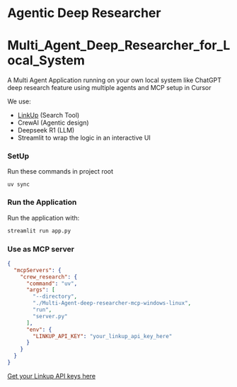 # Agentic Deep Researcher

# Multi_Agent_Deep_Researcher_for_Local_System
A Multi Agent Application running on your own local system like ChatGPT deep research feature using multiple agents and MCP setup in Cursor

We use:

- [LinkUp](https://www.linkup.so/) (Search Tool)
- CrewAI (Agentic design)
- Deepseek R1 (LLM)
- Streamlit to wrap the logic in an interactive UI

### SetUp

Run these commands in project root

```
uv sync
```


### Run the Application

Run the application with:

```bash
streamlit run app.py
```

### Use as MCP server

```json
{
  "mcpServers": {
    "crew_research": {
      "command": "uv",
      "args": [
        "--directory",
        "./Multi-Agent-deep-researcher-mcp-windows-linux",
        "run",
        "server.py"
      ],
      "env": {
        "LINKUP_API_KEY": "your_linkup_api_key_here"
      }
    }
  }
}
```
[Get your Linkup API keys here](https://www.linkup.so/)